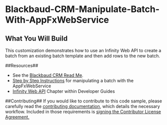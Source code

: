 Blackbaud-CRM-Manipulate-Batch-With-AppFxWebService
===================================================

## What You Will Build ##

This customization demonstrates how to use an Infinity Web API to create a batch from an existing batch template and then add rows to the new batch. 

##Resources##
* See the [Blackbaud CRM Read Me](https://github.com/blackbaud-community/Blackbaud-CRM/blob/master/README.md). 
* [Step by Step Instructions](https://www.blackbaud.com/files/support/guides/infinitydevguide/Subsystems/inwebapi-developer-help/Content/InfinityBatch/coManipulatingBatchWithThe.htm) for manipulating a batch with the AppFxWebService
* [Infinity Web API](https://www.blackbaud.com/files/support/guides/infinitydevguide/infsdk-developer-help.htm#../Subsystems/inwebapi-developer-help/Content/InfinityWebAPI/WelcomeInfinityWebAPI.htm) Chapter within Developer Guides

##Contributing##
If you would like to contribute to this code sample, please carefully read the [contributing documentation](https://github.com/blackbaud-community/Blackbaud-CRM/blob/master/CONTRIBUTING.md), which details the necessary workflow. Included in those requirements is [signing the Contributor License Agreement.](http://developer.blackbaud.com/cla/)